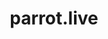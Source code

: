 ---
title: "parrot.live"
categories: ["Random"]

link:
    url: "https://github.com/hugomd/parrot.live"
    dead: false

tweet: "This project makes the terminal a little more festive!"
---